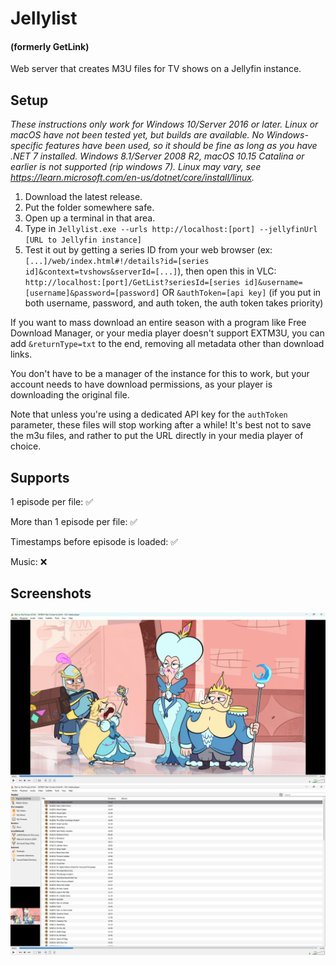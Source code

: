 # Jellylist
#### (formerly GetLink)
Web server that creates M3U files for TV shows on a Jellyfin instance.

## Setup
*These instructions only work for Windows 10/Server 2016 or later. Linux or macOS have not been tested yet, but builds are available. No Windows-specific features have been used, so it should be fine as long as you have .NET 7 installed. Windows 8.1/Server 2008 R2, macOS 10.15 Catalina or earlier is not supported (rip windows 7). Linux may vary, see https://learn.microsoft.com/en-us/dotnet/core/install/linux.*
1. Download the latest release.
2. Put the folder somewhere safe.
3. Open up a terminal in that area.
4. Type in `Jellylist.exe --urls http://localhost:[port] --jellyfinUrl [URL to Jellyfin instance]`
5. Test it out by getting a series ID from your web browser (ex: `[...]/web/index.html#!/details?id=[series id]&context=tvshows&serverId=[...]`), then open this in VLC: `http://localhost:[port]/GetList?seriesId=[series id]&username=[username]&password=[password]` OR `&authToken=[api key]` (if you put in both username, password, and auth token, the auth token takes priority)

If you want to mass download an entire season with a program like Free Download Manager, or your media player doesn't support EXTM3U, you can add `&returnType=txt` to the end, removing all metadata other than download links.

You don't have to be a manager of the instance for this to work, but your account needs to have download permissions, as your player is downloading the original file.

Note that unless you're using a dedicated API key for the `authToken` parameter, these files will stop working after a while! It's best not to save the m3u files, and rather to put the URL directly in your media player of choice.

## Supports
1 episode per file: ✅

More than 1 episode per file: ✅

Timestamps before episode is loaded: ✅

Music: ❌

## Screenshots
![Screenshot of VLC, playing the first episode of Star vs. the Forces of Evil](Image0.png)
![Screenshot of VLC, showing most of the SvtFoE episodes in a list](Image1.png)
